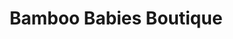 ---
title: "Bamboo Babies Boutique"
url: /orangeville/bamboo-babies-boutique-broadway/
shop: baby goods
---